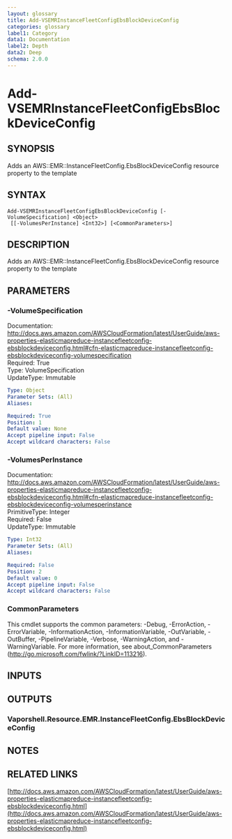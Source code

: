 ```yaml
---
layout: glossary
title: Add-VSEMRInstanceFleetConfigEbsBlockDeviceConfig
categories: glossary
label1: Category
data1: Documentation
label2: Depth
data2: Deep
schema: 2.0.0
---
```


# Add-VSEMRInstanceFleetConfigEbsBlockDeviceConfig

## SYNOPSIS
Adds an AWS::EMR::InstanceFleetConfig.EbsBlockDeviceConfig resource property to the template

## SYNTAX

```
Add-VSEMRInstanceFleetConfigEbsBlockDeviceConfig [-VolumeSpecification] <Object>
 [[-VolumesPerInstance] <Int32>] [<CommonParameters>]
```

## DESCRIPTION
Adds an AWS::EMR::InstanceFleetConfig.EbsBlockDeviceConfig resource property to the template

## PARAMETERS

### -VolumeSpecification
Documentation: http://docs.aws.amazon.com/AWSCloudFormation/latest/UserGuide/aws-properties-elasticmapreduce-instancefleetconfig-ebsblockdeviceconfig.html#cfn-elasticmapreduce-instancefleetconfig-ebsblockdeviceconfig-volumespecification    
Required: True    
Type: VolumeSpecification    
UpdateType: Immutable

```yaml
Type: Object
Parameter Sets: (All)
Aliases:

Required: True
Position: 1
Default value: None
Accept pipeline input: False
Accept wildcard characters: False
```

### -VolumesPerInstance
Documentation: http://docs.aws.amazon.com/AWSCloudFormation/latest/UserGuide/aws-properties-elasticmapreduce-instancefleetconfig-ebsblockdeviceconfig.html#cfn-elasticmapreduce-instancefleetconfig-ebsblockdeviceconfig-volumesperinstance    
PrimitiveType: Integer    
Required: False    
UpdateType: Immutable

```yaml
Type: Int32
Parameter Sets: (All)
Aliases:

Required: False
Position: 2
Default value: 0
Accept pipeline input: False
Accept wildcard characters: False
```

### CommonParameters
This cmdlet supports the common parameters: -Debug, -ErrorAction, -ErrorVariable, -InformationAction, -InformationVariable, -OutVariable, -OutBuffer, -PipelineVariable, -Verbose, -WarningAction, and -WarningVariable.
For more information, see about_CommonParameters (http://go.microsoft.com/fwlink/?LinkID=113216).

## INPUTS

## OUTPUTS

### Vaporshell.Resource.EMR.InstanceFleetConfig.EbsBlockDeviceConfig

## NOTES

## RELATED LINKS

[http://docs.aws.amazon.com/AWSCloudFormation/latest/UserGuide/aws-properties-elasticmapreduce-instancefleetconfig-ebsblockdeviceconfig.html](http://docs.aws.amazon.com/AWSCloudFormation/latest/UserGuide/aws-properties-elasticmapreduce-instancefleetconfig-ebsblockdeviceconfig.html)

